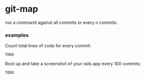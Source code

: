 # git-map

run a command against all commits or every n commits.

### examples

Count total lines of code for every commit:

```
TODO
```

Boot up and take a screenshot of your rails app every 100 commits:

```
TODO
```

